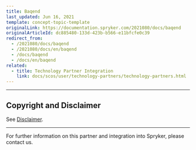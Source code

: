 ```yaml
---
title: Baqend
last_updated: Jun 16, 2021
template: concept-topic-template
originalLink: https://documentation.spryker.com/2021080/docs/baqend
originalArticleId: dc885480-133d-423b-b566-e11bfcfe0c39
redirect_from:
  - /2021080/docs/baqend
  - /2021080/docs/en/baqend
  - /docs/baqend
  - /docs/en/baqend
related:
  - title: Technology Partner Integration
    link: docs/scos/user/technology-partners/technology-partners.html
---
```


---

## Copyright and Disclaimer

See [Disclaimer](https://github.com/spryker/spryker-documentation).

---
For further information on this partner and integration into Spryker, please contact us.

<div class="hubspot-form js-hubspot-form" data-portal-id="2770802" data-form-id="163e11fb-e833-4638-86ae-a2ca4b929a41" id="hubspot-1"></div>

